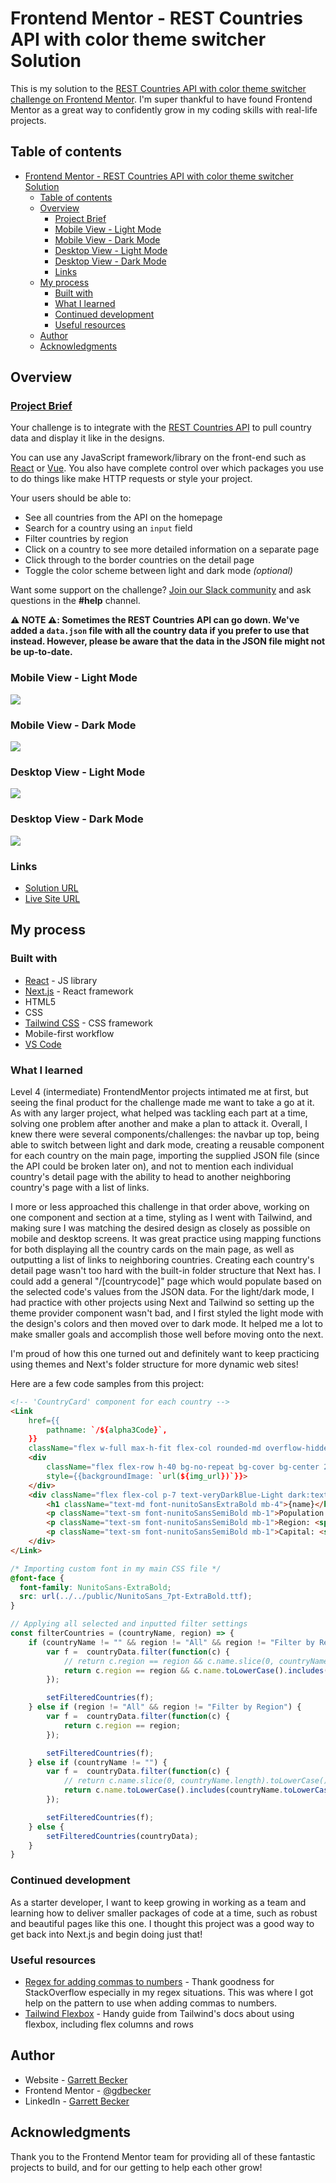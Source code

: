 # Frontend Mentor - REST Countries API with color theme switcher Solution

This is my solution to the [REST Countries API with color theme switcher challenge on Frontend Mentor](https://www.frontendmentor.io/challenges/rest-countries-api-with-color-theme-switcher-5cacc469fec04111f7b848ca). I'm super thankful to have found Frontend Mentor as a great way to confidently grow in my coding skills with real-life projects. 

## Table of contents

- [Frontend Mentor - REST Countries API with color theme switcher Solution](#frontend-mentor---rest-countries-api-with-color-theme-switcher-solution)
	- [Table of contents](#table-of-contents)
	- [Overview](#overview)
		- [Project Brief](#project-brief)
		- [Mobile View - Light Mode](#mobile-view---light-mode)
		- [Mobile View - Dark Mode](#mobile-view---dark-mode)
		- [Desktop View - Light Mode](#desktop-view---light-mode)
		- [Desktop View - Dark Mode](#desktop-view---dark-mode)
		- [Links](#links)
	- [My process](#my-process)
		- [Built with](#built-with)
		- [What I learned](#what-i-learned)
		- [Continued development](#continued-development)
		- [Useful resources](#useful-resources)
	- [Author](#author)
	- [Acknowledgments](#acknowledgments)

## Overview

### [Project Brief](./project%20brief/)

Your challenge is to integrate with the [REST Countries API](https://restcountries.com) to pull country data and display it like in the designs.

You can use any JavaScript framework/library on the front-end such as [React](https://reactjs.org) or [Vue](https://vuejs.org). You also have complete control over which packages you use to do things like make HTTP requests or style your project.

Your users should be able to:

- See all countries from the API on the homepage
- Search for a country using an `input` field
- Filter countries by region
- Click on a country to see more detailed information on a separate page
- Click through to the border countries on the detail page
- Toggle the color scheme between light and dark mode *(optional)*

Want some support on the challenge? [Join our Slack community](https://www.frontendmentor.io/slack) and ask questions in the **#help** channel.

**⚠️ NOTE ⚠️: Sometimes the REST Countries API can go down. We've added a `data.json` file with all the country data if you prefer to use that instead. However, please be aware that the data in the JSON file might not be up-to-date.**

### Mobile View - Light Mode
![](./Mobile%20View%20-%20Light%20Mode.png)

### Mobile View - Dark Mode
![](./Mobile%20View%20-%20Dark%20Mode.png)

### Desktop View - Light Mode
![](./Desktop%20View%20-%20Light%20Mode.png)

### Desktop View - Dark Mode
![](./Desktop%20View%20-%20Dark%20Mode.png)

### Links

- [Solution URL](https://www.frontendmentor.io/solutions/rest-countries-api-app-with-next-tailwind-VZ0_N1UPsW)
- [Live Site URL](https://rest-countries-api-gdbecker.netlify.app)

## My process

### Built with

- [React](https://reactjs.org/) - JS library
- [Next.js](https://nextjs.org) - React framework
- HTML5
- CSS
- [Tailwind CSS](https://tailwindcss.com) - CSS framework
- Mobile-first workflow
- [VS Code](https://code.visualstudio.com)

### What I learned

Level 4 (intermediate) FrontendMentor projects intimated me at first, but seeing the final product for the challenge made me want to take a go at it. As with any larger project, what helped was tackling each part at a time, solving one problem after another and make a plan to attack it. Overall, I knew there were several components/challenges: the navbar up top, being able to switch between light and dark mode, creating a reusable component for each country on the main page, importing the supplied JSON file (since the API could be broken later on), and not to mention each individual country's detail page with the ability to head to another neighboring country's page with a list of links.

I more or less approached this challenge in that order above, working on one component and section at a time, styling as I went with Tailwind, and making sure I was matching the desired design as closely as possible on mobile and desktop screens. It was great practice using mapping functions for both displaying all the country cards on the main page, as well as outputting a list of links to neighboring countries. Creating each country's detail page wasn't too hard with the built-in folder structure that Next has. I could add a general "/[countrycode]" page which would populate based on the selected code's values from the JSON data. For the light/dark mode, I had practice with other projects using Next and Tailwind so setting up the theme provider component wasn't bad, and I first styled the light mode with the design's colors and then moved over to dark mode. It helped me a lot to make smaller goals and accomplish those well before moving onto the next.

I'm proud of how this one turned out and definitely want to keep practicing using themes and Next's folder structure for more dynamic web sites!

Here are a few code samples from this project:

```html
<!-- 'CountryCard' component for each country -->
<Link
	href={{
		pathname: `/${alpha3Code}`,
	}}
	className="flex w-full max-h-fit flex-col rounded-md overflow-hidden bg-white shadow-b-md dark:bg-darkBlue">
	<div 
		className="flex flex-row h-40 bg-no-repeat bg-cover bg-center 2xl:h-60"
		style={{backgroundImage: `url(${img_url})`}}>
	</div>
	<div className="flex flex-col p-7 text-veryDarkBlue-Light dark:text-white">
		<h1 className="text-md font-nunitoSansExtraBold mb-4">{name}</h1>
		<p className="text-sm font-nunitoSansSemiBold mb-1">Population: <span className="font-nunitoSansLight">{numberWithCommas(population)}</span></p>
		<p className="text-sm font-nunitoSansSemiBold mb-1">Region: <span className="font-nunitoSansLight">{region}</span></p>
		<p className="text-sm font-nunitoSansSemiBold mb-1">Capital: <span className="font-nunitoSansLight">{capital}</span></p>
	</div>
</Link>
```

```css
/* Importing custom font in my main CSS file */
@font-face {
  font-family: NunitoSans-ExtraBold;
  src: url(../../public/NunitoSans_7pt-ExtraBold.ttf);
}
```

```js
// Applying all selected and inputted filter settings
const filterCountries = (countryName, region) => {
	if (countryName != "" && region != "All" && region != "Filter by Region") {
		var f =  countryData.filter(function(c) {
			// return c.region == region && c.name.slice(0, countryName.length).toLowerCase() == countryName.toLowerCase();
			return c.region == region && c.name.toLowerCase().includes(countryName.toLowerCase());
		});

		setFilteredCountries(f);
	} else if (region != "All" && region != "Filter by Region") {
		var f =  countryData.filter(function(c) {
			return c.region == region;
		});

		setFilteredCountries(f);
	} else if (countryName != "") {
		var f =  countryData.filter(function(c) {
			// return c.name.slice(0, countryName.length).toLowerCase() == countryName.toLowerCase();
			return c.name.toLowerCase().includes(countryName.toLowerCase());
		});

		setFilteredCountries(f);
	} else {
		setFilteredCountries(countryData);
	}
}
```

### Continued development

As a starter developer, I want to keep growing in working as a team and learning how to deliver smaller packages of code at a time, such as robust and beautiful pages like this one. I thought this project was a good way to get back into Next.js and begin doing just that!

### Useful resources

- [Regex for adding commas to numbers](https://stackoverflow.com/questions/721304/insert-commas-into-number-string) - Thank goodness for StackOverflow especially in my regex situations. This was where I got help on the pattern to use when adding commas to numbers.
- [Tailwind Flexbox](https://tailwindcss.com/docs/flex) - Handy guide from Tailwind's docs about using flexbox, including flex columns and rows

## Author

- Website - [Garrett Becker]()
- Frontend Mentor - [@gdbecker](https://www.frontendmentor.io/profile/gdbecker)
- LinkedIn - [Garrett Becker](https://www.linkedin.com/in/garrett-becker-923b4a106/)

## Acknowledgments

Thank you to the Frontend Mentor team for providing all of these fantastic projects to build, and for our getting to help each other grow!